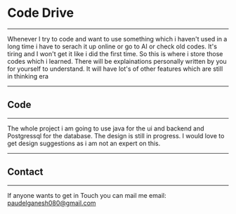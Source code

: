 # Code Drive
---

Whenever I try to code and want to use something which i haven't used in a long time i have to serach it up online or go to AI or check old codes. It's tiring and I won't get it like i did the first time.
So this is where i store those codes which i learned. There will be explainations personally written by you for yourself to understand. It will have lot's of other features which are still in
thinking era

---

## Code
---

The whole project i am going to use java for the ui and backend and Postgressql for the database. 
The design is still in progress. I would love to get design suggestions as i am not an expert on this.

---
## Contact
---
If anyone wants to get in Touch you can mail me 
email: paudelganesh080@gmail.com

